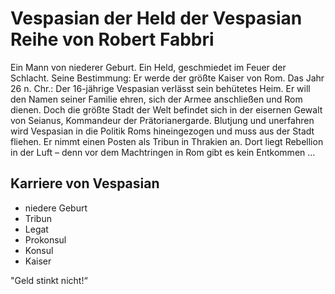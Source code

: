 # Vespasian der Held der Vespasian Reihe von Robert Fabbri
Ein Mann von niederer Geburt.
Ein Held, geschmiedet im Feuer der Schlacht.
Seine Bestimmung: Er werde der größte Kaiser von Rom.
Das Jahr 26 n. Chr.: Der 16-jährige Vespasian verlässt sein behütetes Heim. Er will den Namen seiner Familie ehren, sich der Armee anschließen und Rom dienen. 
Doch die größte Stadt der Welt befindet sich in der eisernen Gewalt von Seianus, Kommandeur der Prätorianergarde.
Blutjung und unerfahren wird Vespasian in die Politik Roms hineingezogen und muss aus der Stadt fliehen. 
Er nimmt einen Posten als Tribun in Thrakien an. Dort liegt Rebellion in der Luft – denn vor dem Machtringen in Rom gibt es kein Entkommen …

## Karriere von Vespasian
* niedere Geburt
* Tribun
* Legat
* Prokonsul
* Konsul
* Kaiser

"Geld stinkt nicht!“